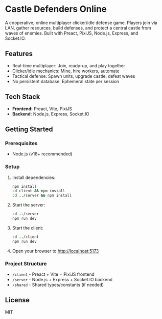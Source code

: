# Castle Defenders Online

A cooperative, online multiplayer clicker/idle defense game. Players join via LAN, gather resources, build defenses, and protect a central castle from waves of enemies. Built with Preact, PixiJS, Node.js, Express, and Socket.IO.

## Features
- Real-time multiplayer: Join, ready-up, and play together
- Clicker/idle mechanics: Mine, hire workers, automate
- Tactical defense: Spawn units, upgrade castle, defeat waves
- No persistent database: Ephemeral state per session

## Tech Stack
- **Frontend:** Preact, Vite, PixiJS
- **Backend:** Node.js, Express, Socket.IO

## Getting Started

### Prerequisites
- Node.js (v18+ recommended)

### Setup
1. Install dependencies:
   ```sh
   npm install
   cd client && npm install
   cd ../server && npm install
   ```
2. Start the server:
   ```sh
   cd ../server
   npm run dev
   ```
3. Start the client:
   ```sh
   cd ../client
   npm run dev
   ```
4. Open your browser to [http://localhost:5173](http://localhost:5173)

### Project Structure
- `/client` - Preact + Vite + PixiJS frontend
- `/server` - Node.js + Express + Socket.IO backend
- `/shared` - Shared types/constants (if needed)

## License
MIT
